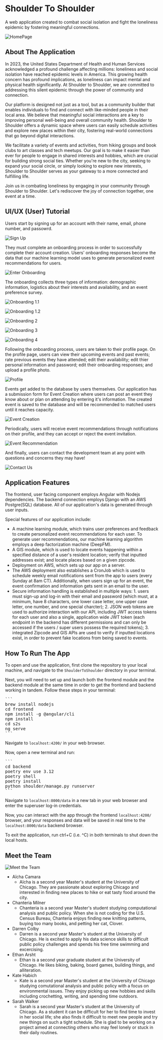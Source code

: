 # Shoulder To Shoulder

A web application created to combat social isolation and fight the loneliness epidemic by fostering meaningful connections.

![HomePage](docs/media/home_page.png)

## About The Application

In 2023, the United States Department of Health and Human Services acknowledged a profound challenge affecting millions: loneliness and social isolation have reached epidemic levels in America. This growing health concern has profound implications, as loneliness can impact mental and physical health significantly. At Shoulder to Shoulder, we are committed to addressing this silent epidemic through the power of community and connection.

Our platform is designed not just as a tool, but as a community builder that enables individuals to find and connect with like-minded people in their local area. We believe that meaningful social interactions are a key to improving personal well-being and overall community health. Shoulder to Shoulder offers a dynamic space where users can easily schedule activities and explore new places within their city, fostering real-world connections that go beyond digital interactions.

We facilitate a variety of events and activities, from hiking groups and book clubs to art classes and tech meetups. Our goal is to make it easier than ever for people to engage in shared interests and hobbies, which are crucial for building strong social ties. Whether you're new to the city, seeking to expand your social circle, or simply looking to explore new interests, Shoulder to Shoulder serves as your gateway to a more connected and fulfilling life.

Join us in combating loneliness by engaging in your community through Shoulder to Shoulder. Let's rediscover the joy of connection together, one event at a time.

## UI/UX (User) Tutorial 

Users start by signing up for an account with their name, email, phone number, and passowrd. 

![Sign Up](docs/media/sign_up_page.png)

They must complete an onboarding process in order to successfully complete their account creation. Users' onboarding responses become the data that our machine learning model uses to generate personalized event recommendations for users. 

![Enter Onboarding](docs/media/onboarding_entry.png)

The onboarding collects three types of information: demographic information, logistics about their interests and availability, and an event preference survey. 

![Onboarding 1.1](docs/media/onboarding_1_1.png)  

![Onboarding 1.2](docs/media/onboarding_1_2.png)  

![Onboarding 2](docs/media/onboarding_2.png)  

![Onboarding 3](docs/media/onboarding_3.png)  

![Onboarding 4](docs/media/onboarding_4.png)  


Following the onboarding process, users are taken to their profile page. On the profile page, users can view their upcoming events and past events; rate previous events they have attended; edit their availability; edit thier personal information and password; edit their onboarding responses; and upload a profile photo. 

![Profile](docs/media/profile_overview.gif)

Events get added to the database by users themselves. Our application has a submission form for Event Creation where users can post an event they know about or plan on attending by entering it's information. The created event is saved to the database and will be recommended to matched users until it reaches capacity.

![Event Creation](docs/media/event_creation.png)

Periodically, users will receive event recommendations through notifications on their profile, and they can accept or reject the event invitation. 

![Event Recommendation](docs/media/event_suggestion.png)

And finally, users can contact the development team at any point with questions and concerns they may have!

![Contact Us](docs/media/contact_us_page.png)


## Application Features
The frontend, user facing component employs Angular with Nodejs dependencies. The backend connection employs Django with an AWS Postgre(SQL) database. All of our application's data is generated through user inputs.

Special features of our application include:
- A machine learning module, which trains user preferences and feedback to create personalized event recommendations for each user. To generate user recommendations, our machine learning algorithm employs a deep factorization machine (DeepFM). 
- A GIS module, which is used to locate events happening within a specified distance of a user's resident location; verify that inputted addresses exist; and locate places based on a given zipcode. 
- Deployment on AWS, which sets up our app on a server.
- The AWS deployment also establishes a CronJob which is used to schedule weekly email notifications sent from the app to users (every Sunday at 8am CT). Additionally, when users sign up for an event, the event confirmation and information gets sent in an email to the user.
- Secure information handling is established in multiple ways: 1. users must sign-up and log-in with their email and password (which must, at a minimum, have 8 characters, one lower case letter, one upper case letter, one number, and one special charcter); 2. JSON web tokens are used to authorize interaction with our API, including JWT access tokens for each user and also a single, application wide JWT token (each endpoint in the backend has different permissions and can only be accessed if the users / super users possess the required tokens); 3. integrated Zipcode and GIS APIs are used to verify if inputted locations exist, in order to prevent fake locations from being saved to events. 

## How To Run The App

To open and use the application, first clone the repository to your local machine, and navigate to the `ShoulderToShoulder` directory in your terminal. 

Next, you will need to set up and launch both the frontend module and the backend module at the same time in order to get the frontend and backend working in tandem. Follow these steps in your terminal:

<pre>
```
brew install nodejs
cd frontend
npm install -g @angular/cli
npm install
cd s2s
ng serve
```
</pre>

Navigate to `localhost:4200/` in your web browser. 

Now, open a new terminal and run:

<pre>
```
cd backend
poetry env use 3.12
poetry shell
poetry install
python shoulder/manage.py runserver
```
</pre>

Navigate to `localhost:8000/data` in a new tab in your web browser and enter the superuser log-in credentials.

Now, you can interact with the app through the frontend `localhost:4200/` browser, and your responses and data will be saved in real time to the `localhost:8000/data` backend browser. 

To exit the application, run ctrl+C (i.e. ^C) in both terminals to shut down the local hosts.

## Meet the Team

![Meet the Team](docs/media/meet_the_team.png)

- Aïcha Camara
    - Aïcha is a second year Master's student at the University of Chicago. They are passionate about exploring Chicago and interested in finding new places to hike or eat tasty food around the city.
- Chanteria Milner
    - Chanteria is a second year Master's student studying computational analysis and public policy. When she is not coding for the U.S. Census Bureau, Chanteria enjoys finding new knitting patterns, buying too many books, and petting her cat, Clover.
- Darren Colby
    - Darren is a second year Master's student at the University of Chicago. He is excited to apply his data science skills to difficult public policy challenges and spends his free time swimming and excercising.
- Ethan Arsht
    - Ethan is a second year graduate student at the University of Chicago. He likes biking, baking, board games, building things, and alliteration.
- Kate Habich
    - Kate is a second year Master's student at the University of Chicago studying comutational analysis and public policy with a focus on environmental issues. They enjoy picking up new hobbies and skills including crochetting, writing, and spending time outdoors.
- Sarah Walker
    - Sarah is a second year Master's student at the University of Chicago. As a student it can be difficult for her to find time to invest in her social life; she also finds it difficult to meet new people and try new things on such a tight schedule. She is glad to be working on a project aimed at connecting others who may feel lonely or stuck in their daily routines.


